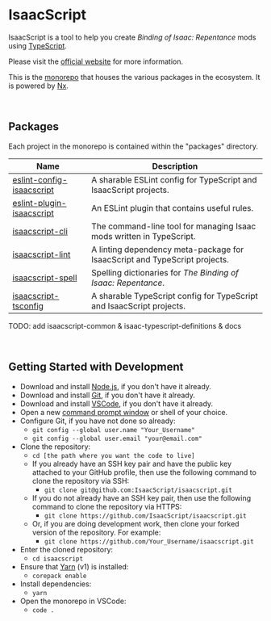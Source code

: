# IsaacScript

<!-- markdownlint-disable MD033 -->

IsaacScript is a tool to help you create _Binding of Isaac: Repentance_ mods using [TypeScript](https://www.typescriptlang.org/).

Please visit the [official website](https://isaacscript.github.io/) for more information.

This is the [monorepo](https://en.wikipedia.org/wiki/Monorepo) that houses the various packages in the ecosystem. It is powered by [Nx](https://nx.dev/).

<br>

## Packages

Each project in the monorepo is contained within the "packages" directory.

| Name                                                                      | Description                                                                |
| ------------------------------------------------------------------------- | -------------------------------------------------------------------------- |
| [eslint-config-isaacscript](tree/main/packages/eslint-config-isaacscript) | A sharable ESLint config for TypeScript and IsaacScript projects.          |
| [eslint-plugin-isaacscript](tree/main/packages/eslint-plugin-isaacscript) | An ESLint plugin that contains useful rules.                               |
| [isaacscript-cli](tree/main/packages/isaacscript-cli)                     | The command-line tool for managing Isaac mods written in TypeScript.       |
| [isaacscript-lint](tree/main/packages/isaacscript-lint)                   | A linting dependency meta-package for IsaacScript and TypeScript projects. |
| [isaacscript-spell](tree/main/packages/isaacscript-spell)                 | Spelling dictionaries for _The Binding of Isaac: Repentance_.              |
| [isaacscript-tsconfig](tree/main/packages/isaacscript-tsconfig)           | A sharable TypeScript config for TypeScript and IsaacScript projects.      |

TODO: add isaacscript-common & isaac-typescript-definitions & docs

<br>

## Getting Started with Development

- Download and install [Node.js](https://nodejs.org/en/download/), if you don't have it already.
- Download and install [Git](https://git-scm.com/), if you don't have it already.
- Download and install [VSCode](https://https://code.visualstudio.com/), if you don't have it already.
- Open a new [command prompt window](https://www.howtogeek.com/235101/10-ways-to-open-the-command-prompt-in-windows-10/) or shell of your choice.
- Configure Git, if you have not done so already:
  - `git config --global user.name "Your_Username"`
  - `git config --global user.email "your@email.com"`
- Clone the repository:
  - `cd [the path where you want the code to live]`
  - If you already have an SSH key pair and have the public key attached to your GitHub profile, then use the following command to clone the repository via SSH:
    - `git clone git@github.com:IsaacScript/isaacscript.git`
  - If you do not already have an SSH key pair, then use the following command to clone the repository via HTTPS:
    - `git clone https://github.com/IsaacScript/isaacscript.git`
  - Or, if you are doing development work, then clone your forked version of the repository. For example:
    - `git clone https://github.com/Your_Username/isaacscript.git`
- Enter the cloned repository:
  - `cd isaacscript`
- Ensure that [Yarn](https://classic.yarnpkg.com/lang/en/) (v1) is installed:
  - `corepack enable`
- Install dependencies:
  - `yarn`
- Open the monorepo in VSCode:
  - `code .`

<br>
